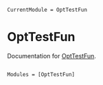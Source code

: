 ```@meta
CurrentModule = OptTestFun
```

# OptTestFun

Documentation for [OptTestFun](https://github.com/AllanAmorim/OptTestFun.jl).

```@index
```

```@autodocs
Modules = [OptTestFun]
```

